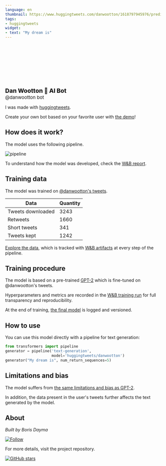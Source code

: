 ```yaml
---
language: en
thumbnail: https://www.huggingtweets.com/danwootton/1618797945976/predictions.png
tags:
- huggingtweets
widget:
- text: "My dream is"
---
```


<div>
<div style="width: 132px; height:132px; border-radius: 50%; background-size: cover; background-image: url('https://pbs.twimg.com/profile_images/1354567673762508804/ZJvq-LKd_400x400.jpg')">
</div>
<div style="margin-top: 8px; font-size: 19px; font-weight: 800">Dan Wootton 🤖 AI Bot </div>
<div style="font-size: 15px">@danwootton bot</div>
</div>

I was made with [huggingtweets](https://github.com/borisdayma/huggingtweets).

Create your own bot based on your favorite user with [the demo](https://colab.research.google.com/github/borisdayma/huggingtweets/blob/master/huggingtweets-demo.ipynb)!

## How does it work?

The model uses the following pipeline.

![pipeline](https://github.com/borisdayma/huggingtweets/blob/master/img/pipeline.png?raw=true)

To understand how the model was developed, check the [W&B report](https://wandb.ai/wandb/huggingtweets/reports/HuggingTweets-Train-a-Model-to-Generate-Tweets--VmlldzoxMTY5MjI).

## Training data

The model was trained on [@danwootton's tweets](https://twitter.com/danwootton).

| Data | Quantity |
| --- | --- |
| Tweets downloaded | 3243 |
| Retweets | 1660 |
| Short tweets | 341 |
| Tweets kept | 1242 |

[Explore the data](https://wandb.ai/wandb/huggingtweets/runs/32da4jja/artifacts), which is tracked with [W&B artifacts](https://docs.wandb.com/artifacts) at every step of the pipeline.

## Training procedure

The model is based on a pre-trained [GPT-2](https://huggingface.co/gpt2) which is fine-tuned on @danwootton's tweets.

Hyperparameters and metrics are recorded in the [W&B training run](https://wandb.ai/wandb/huggingtweets/runs/1esngdn6) for full transparency and reproducibility.

At the end of training, [the final model](https://wandb.ai/wandb/huggingtweets/runs/1esngdn6/artifacts) is logged and versioned.

## How to use

You can use this model directly with a pipeline for text generation:

```python
from transformers import pipeline
generator = pipeline('text-generation',
                     model='huggingtweets/danwootton')
generator("My dream is", num_return_sequences=5)
```

## Limitations and bias

The model suffers from [the same limitations and bias as GPT-2](https://huggingface.co/gpt2#limitations-and-bias).

In addition, the data present in the user's tweets further affects the text generated by the model.

## About

*Built by Boris Dayma*

[![Follow](https://img.shields.io/twitter/follow/borisdayma?style=social)](https://twitter.com/intent/follow?screen_name=borisdayma)

For more details, visit the project repository.

[![GitHub stars](https://img.shields.io/github/stars/borisdayma/huggingtweets?style=social)](https://github.com/borisdayma/huggingtweets)
